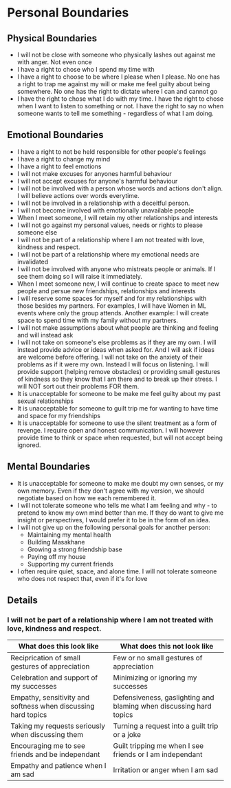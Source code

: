 # Personal Boundaries

## Physical Boundaries

- I will not be close with someone who physically lashes out against me with anger. Not even once
- I have a right to chose who I spend my time with
- I have a right to choose to be where I please when I please. No one has a right to trap me against my will or make me feel guilty about being somewhere. No one has the right to dictate where I can and cannot go
- I have the right to chose what I do with my time. I have the right to chose when I want to listen to something or not. I have the right to say no when someone wants to tell me something - regardless of what I am doing. 


## Emotional Boundaries

- I have a right to not be held responsible for other people's feelings
- I have a right to change my mind
- I have a right to feel emotions
- I will not make excuses for anyones harmful behaviour
- I will not accept excuses for anyone's harmful behaviour
- I will not be involved with a person whose words and actions don't align. I will believe actions over words everytime.
- I will not be involved in a relationship with a deceitful person.
- I will not become involved with emotionally unavailable people
- When I meet someone, I will retain my other relationships and interests
- I will not go against my personal values, needs or rights to please someone else
- I will not be part of a relationship where I am not treated with love, kindness and respect. 
- I will not be part of a relationship where my emotional needs are invalidated
- I will not be involved with anyone who mistreats people or animals. If I see them doing so I will raise it immediately.
- When I meet someone new, I will continue to create space to meet new people and persue new friendships, relationships and interests
- I will reserve some spaces for myself and for my relationships with those besides my partners. For examples, I will have Women in ML events where only the group attends. Another example: I will create space to spend time with my family without my partners. 
- I will not make assumptions about what people are thinking and feeling and will instead ask
- I will not take on someone's else problems as if they are my own. I will instead provide advice or ideas when asked for. And I will ask if ideas are welcome before offering. I will not take on the anxiety of their problems as if it were my own. Instead I will focus on listening. I will provide support (helping remove obstacles) or providing small gestures of kindness so they know that I am there and to break up their stress. I will NOT sort out their problems FOR them.  
- It is unacceptable for someone to be make me feel guilty about my past sexual relationships
- It is unacceptable for someone to guilt trip me for wanting to have time and space for my friendships
- It is unacceptable for someone to use the silent treatment as a form of revenge. I require open and honest communication. I will however provide time to think or space when requested, but will not accept being ignored.

## Mental Boundaries

- It is unacceptable for someone to make me doubt my own senses, or my own memory. Even if they don't agree with my version, we should negotiate based on how we each remembered it. 
- I will not tolerate someone who tells me what I am feeling and why - to pretend to know my own mind better than me. If they do want to give me insight or perspectives, I would prefer it to be in the form of an idea. 
- I will not give up on the following personal goals for another person:
  - Maintaining my mental health
  - Building Masakhane
  - Growing a strong friendship base
  - Paying off my house
  - Supporting my current friends
- I often require quiet, space, and alone time. I will not tolerate someone who does not respect that, even if it's for love


## Details

### I will not be part of a relationship where I am not treated with love, kindness and respect.

| What does this look like | What does this not look like |
| ------- | ------ |
| Reciprication of small gestures of appreciation | Few or no small gestures of appreciation |
| Celebration and support of my successes | Minimizing or ignoring my successes | 
| Empathy, sensitivity and softness when discussing hard topics | Defensiveness, gaslighting and blaming when discussing hard topics | 
| Taking my requests seriously when discussing them | Turning a request into a guilt trip or a joke | 
| Encouraging me to see friends and be independant | Guilt tripping me when I see friends or I am independant | 
| Empathy and patience when I am sad | Irritation or anger when I am sad | 
